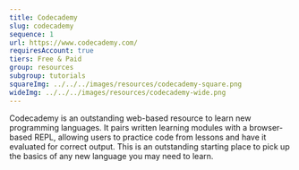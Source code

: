 ```yaml
---
title: Codecademy
slug: codecademy
sequence: 1
url: https://www.codecademy.com/
requiresAccount: true
tiers: Free & Paid
group: resources
subgroup: tutorials
squareImg: ../../../images/resources/codecademy-square.png
wideImg: ../../../images/resources/codecademy-wide.png
---
```


Codecademy is an outstanding web-based resource to learn new programming languages.  It pairs written learning modules with a browser-based REPL, allowing users to practice code from lessons and have it evaluated for correct output.  This is an outstanding starting place to pick up the basics of any new language you may need to learn.